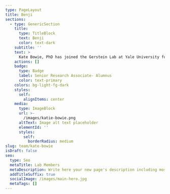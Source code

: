 ```yaml
---
type: PageLayout
title: Benji
sections:
  - type: GenericSection
    title:
      type: TitleBlock
      text: Benji
      color: text-dark
    subtitle: ''
    text: >
      Kate Bowie, PhD has joined the Gerstein Lab at Yale University for her post-doctoral training. She completed her Ph.D. in the biomedical engineering department where her primary research was on targeted sequencing of low-microbial biomass samples and establishing robust methods to analyze samples with high amounts of DNA contamination. Kate applied these techniques towards studying bacterial translocation and the composition of the urinary microbiome in patients with prostate cancer.
    actions: []
    badge:
      type: Badge
      label: Senior Research Associate- Alumnus
      color: text-primary
    colors: bg-light-fg-dark
    styles:
      self:
        alignItems: center
    media:
      type: ImageBlock
      url: >-
        /images/katie-bowie.png
      altText: Image alt text placeholder
      elementId: ''
      styles:
        self:
          borderRadius: medium
slug: team/kate-bowie
isDraft: false
seo:
  type: Seo
  metaTitle: Lab Members
  metaDescription: Write here your new page's description including most relevant keywords.
  addTitleSuffix: true
  socialImage: /images/main-hero.jpg
  metaTags: []
---
```

